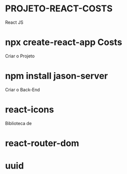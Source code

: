 # PROJETO-REACT-COSTS
 React JS

# npx create-react-app Costs
 Criar o Projeto

# npm install jason-server
 Criar o Back-End

# react-icons
 Biblioteca de

# react-router-dom

# uuid

